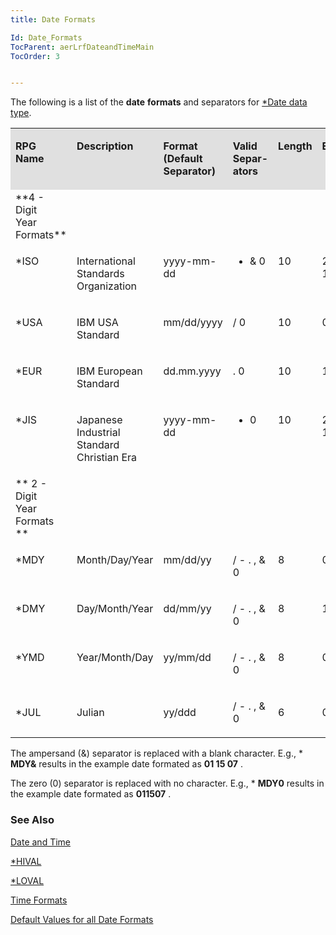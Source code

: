 ```yaml
---
title: Date Formats

Id: Date_Formats
TocParent: aerLrfDateandTimeMain
TocOrder: 3


---
```


The following is a list of the **date** **formats** and separators for [*Date data type](Date_Data_Type.html). 
<table id="Table2" style="WIDTH: 100%; border-spacing: 0px" cellspacing="0" width="100%" x-use-null-cells="x-use-null-cells">
            <tr valign="top" style="x-cell-content-align: top">
                <td colspan="1" rowspan="1" bgcolor="#e0e0e0" style="width: 89px">

<span style="FONT-WEIGHT: bold"> RPG Name </span> 
</td>
                <td colspan="1" rowspan="1" width="115" bgcolor="#e0e0e0">

<span style="FONT-WEIGHT: bold"> Description </span> 
</td>
                <td colspan="1" rowspan="1" width="99" bgcolor="#e0e0e0">

**Format <br /> (Default Separator)** 
</td>
                <td colspan="1" rowspan="1" width="85" bgcolor="#e0e0e0">

<span style="FONT-WEIGHT: bold"> Valid Separ-<br /> ators </span> 
</td>
                <td colspan="1" rowspan="1" width="57" bgcolor="#e0e0e0">

<span style="FONT-WEIGHT: bold"> Length </span> 
</td>
                <td colspan="1" rowspan="1" width="87" bgcolor="#e0e0e0">

<span style="FONT-WEIGHT: bold"> Example </span> 
</td>
            </tr>
            <tr style="x-cell-content-align: top">
                <td colspan="1" rowspan="1" height="15" style="width: 89px">
 **4 - Digit  
                            <br />
                            Year Formats** 
 </td>
                <td colspan="1" rowspan="1" width="115" height="15" />
                <td colspan="1" rowspan="1" width="99" height="15" />
                <td colspan="1" rowspan="1" width="85" height="15" />
                <td colspan="1" rowspan="1" width="57" height="15" />
                <td colspan="1" rowspan="1" width="87" height="15" />
            </tr>
            <tr valign="top" style="x-cell-content-align: top">
                <td colspan="1" rowspan="1" style="width: 89px">

*ISO 
</td>
                <td colspan="1" rowspan="1" width="115">

International Standards Organization 
</td>
                <td colspan="1" rowspan="1" width="99">

yyyy-mm-dd 
</td>
                <td colspan="1" rowspan="1" width="85">

- & 0 
</td>
                <td colspan="1" rowspan="1" width="57">

10 
</td>
                <td colspan="1" rowspan="1" width="87">

2007-01-15 
</td>
            </tr>
            <tr valign="top" style="x-cell-content-align: top">
                <td colspan="1" rowspan="1" height="20" style="width: 89px">

*USA 
</td>
                <td colspan="1" rowspan="1" width="115" height="20">

IBM USA Standard 
</td>
                <td colspan="1" rowspan="1" width="99" height="20">

mm/dd/yyyy 
</td>
                <td colspan="1" rowspan="1" width="85" height="20">

/ 0 
</td>
                <td colspan="1" rowspan="1" width="57" height="20">

10 
</td>
                <td colspan="1" rowspan="1" width="87" height="20">

01/15/2007 
</td>
            </tr>
            <tr valign="top" style="x-cell-content-align: top">
                <td colspan="1" rowspan="1" style="width: 89px">

*EUR 
</td>
                <td colspan="1" rowspan="1" width="115">

IBM European Standard 
</td>
                <td colspan="1" rowspan="1" width="99">

dd.mm.yyyy 
</td>
                <td colspan="1" rowspan="1" width="85">

. 0 
</td>
                <td colspan="1" rowspan="1" width="57">

10 
</td>
                <td colspan="1" rowspan="1" width="87">

15.01.2007 
</td>
            </tr>
            <tr valign="top" style="x-cell-content-align: top">
                <td colspan="1" rowspan="1" style="width: 89px">

*JIS 
</td>
                <td colspan="1" rowspan="1" width="115">

Japanese Industrial Standard Christian Era 
</td>
                <td colspan="1" rowspan="1" width="99">

yyyy-mm-dd 
</td>
                <td colspan="1" rowspan="1" width="85">

- 0 
</td>
                <td colspan="1" rowspan="1" width="57">

10 
</td>
                <td colspan="1" rowspan="1" width="87">

2007-01-15 
</td>
            </tr>
            <tr style="x-cell-content-align: top">
                <td colspan="1" rowspan="1" height="17" style="width: 89px">
 ** 2 - Digit
                            <br />
                            Year Formats
 ** 
                </td>
                <td colspan="1" rowspan="1" width="115" height="17" />
                <td colspan="1" rowspan="1" width="99" height="17" />
                <td colspan="1" rowspan="1" width="85" height="17" />
                <td colspan="1" rowspan="1" width="57" height="17" />
                <td colspan="1" rowspan="1" width="87" height="17" />
            </tr>
            <tr valign="top" style="x-cell-content-align: top">
                <td colspan="1" rowspan="1" height="17" style="width: 89px">

*MDY 
</td>
                <td colspan="1" rowspan="1" width="115" height="17">

Month/Day/Year 
</td>
                <td colspan="1" rowspan="1" width="99" height="17">

mm/dd/yy 
</td>
                <td colspan="1" rowspan="1" width="85" height="17">

/ - . , & 0 
</td>
                <td colspan="1" rowspan="1" width="57" height="17">

8 
</td>
                <td colspan="1" rowspan="1" width="87" height="17">

01/15/07 
</td>
            </tr>
            <tr valign="top" style="x-cell-content-align: top">
                <td colspan="1" rowspan="1" style="width: 89px">

*DMY 
</td>
                <td colspan="1" rowspan="1" width="115">

Day/Month/Year 
</td>
                <td colspan="1" rowspan="1" width="99">

dd/mm/yy 
</td>
                <td colspan="1" rowspan="1" width="85">

/ - . , & 0 
</td>
                <td colspan="1" rowspan="1" width="57">

8 
</td>
                <td colspan="1" rowspan="1" width="87">

15/01/07 
</td>
            </tr>
            <tr valign="top" style="x-cell-content-align: top">
                <td colspan="1" rowspan="1" style="width: 89px">

*YMD 
</td>
                <td colspan="1" rowspan="1" width="115">

Year/Month/Day 
</td>
                <td colspan="1" rowspan="1" width="99">

yy/mm/dd 
</td>
                <td colspan="1" rowspan="1" width="85">

/ - . , & 0 
</td>
                <td colspan="1" rowspan="1" width="57">

8 
</td>
                <td colspan="1" rowspan="1" width="87">

07/01/15 
</td>
            </tr>
            <tr style="x-cell-content-align: top">
                <td colspan="1" rowspan="1" style="width: 89px">

*JUL 
</td>
                <td colspan="1" rowspan="1" width="115">

Julian 
</td>
                <td colspan="1" rowspan="1" width="99">

yy/ddd 
</td>
                <td colspan="1" rowspan="1" width="85">

/ - . , & 0 

</td> <td colspan="1" rowspan="1" width="57"> <p align="left"> 6 
</td>
                <td colspan="1" rowspan="1" width="87">

07/015 
</td>
            </tr>
</table>

The ampersand (&) separator is replaced with a blank character. E.g., * **MDY&** results in the example date formated as **01 15 07** . 

The zero (0) separator is replaced with no character. E.g., * **MDY0** results in the example date formated as **011507** . 

### See Also
[Date and Time](aerLrfDateandTimeMain.html)

[*HIVAL](STARHIVAL.html)

[*LOVAL](STARLOVAL.html)

[Time Formats](Time_Formats.html)

[Default Values for all Date Formats](Default_Values_for_all_Date_Formats.html) 
